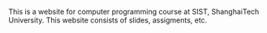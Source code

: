 This is a website for computer programming course at SIST, ShanghaiTech University. This website consists of slides, assigments, etc.
